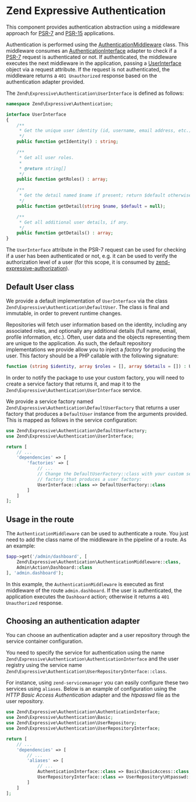 # Zend Expressive Authentication

This component provides authentication abstraction using a middleware approach
for [PSR-7](http://www.php-fig.org/psr/psr-7/) and
[PSR-15](https://github.com/php-fig/fig-standards/tree/4b417c91b89fbedaf3283620ce432b6f51c80cc0/proposed/http-handlers)
applications.

Authentication is performed using the [AuthenticationMiddleware](https://github.com/zendframework/zend-expressive-authentication/blob/master/src/AuthenticationMiddleware.php)
class. This middleware consumes an [AuthenticationInterface](https://github.com/zendframework/zend-expressive-authentication/blob/master/src/AuthenticationInterface.php)
adapter to check if a [PSR-7](http://www.php-fig.org/psr/psr-7/) request is
authenticated or not. If authenticated, the middleware executes the next
middleware in the application, passing a [UserInterface](https://github.com/zendframework/zend-expressive-authentication/blob/master/src/UserInterface.php)
object via a request attribute. If the request is not authenticated, the
middleware returns a `401 Unauthorized` response based on the authentication
adapter provided.

The `Zend\Expressive\Authentication\UserInterface` is defined as follows:

```php
namespace Zend\Expressive\Authentication;

interface UserInterface
{
    /**
     * Get the unique user identity (id, username, email address, etc.).
     */
    public function getIdentity() : string;

    /**
     * Get all user roles.
     *
     * @return string[]
     */
    public function getRoles() : array;

    /**
     * Get the detail named $name if present; return $default otherwise.
     */
    public function getDetail(string $name, $default = null);

    /**
     * Get all additional user details, if any.
     */
    public function getDetails() : array;
}
```

The `UserInterface` attribute in the PSR-7 request can be used for checking
if a user has been authenticated or not, e.g. it can be used to verify the
authorization level of a user (for this scope, it is consumed by
[zend-expressive-authorization](https://github.com/zendframework/zend-expressive-authorization)).

## Default User class

We provide a default implementation of `UserInterface` via the class
`Zend\Expressive\Authentication\DefaultUser`. The class is final and immutable,
in order to prevent runtime changes.

Repositories will fetch user information based on the identity, including any
associated roles, and optionally any additional details (full name, email,
profile information, etc.). Often, user data and the objects representing them
are unique to the application. As such, the default repository implementations
we provide allow you to inject a _factory_ for producing the user. This factory
should be a PHP callable with the following signature:

```php
function (string $identity, array $roles = [], array $details = []) : UserInterface
```

In order to notify the package to use your custom factory, you will need to
create a service factory that returns it, and map it to the
`Zend\Expressive\Authentication\UserInterface` service.

We provide a service factory named `Zend\Expressive\Authentication\DefaultUserFactory`
that returns a user factory that produces a `DefaultUser` instance from the
arguments provided. This is mapped as follows in the service configuration:

```php
use Zend\Expressive\Authentication\DefaultUserFactory;
use Zend\Expressive\Authentication\UserInterface;

return [
    // ...
    'dependencies' => [
        'factories' => [
            // ...
            // Change the DefaultUserFactory::class with your custom service
            // factory that produces a user factory:
            UserInterface::class => DefaultUserFactory::class
        ]
    ]
];
```

## Usage in the route

The `AuthenticationMiddleware` can be used to authenticate a route. You just
need to add the class name of the middleware in the pipeline of a route.
As an example:

```php
$app->get('/admin/dashboard', [
    Zend\Expressive\Authentication\AuthenticationMiddleware::class,
    Admin\Action\Dashboard::class
], 'admin.dashboard');
```

In this example, the `AuthenticationMiddleware` is executed as first middleware
of the route `admin.dashboard`. If the user is authenticated, the application
executes the `Dashboard` action; otherwise it returns a `401 Unauthorized`
response.

## Choosing an authentication adapter

You can choose an authentication adapter and a user repository through the
service container configuration.

You need to specify the service for authentication using the name
`Zend\Expressive\Authentication\AuthenticationInterface` and the user registry
using the service name `Zend\Expressive\Authentication\UserRepositoryInterface::class`.

For instance, using `zend-servicemanager` you can easily configure these two
services using `aliases`. Below is an example of configuration using the *HTTP
Basic Access Authentication* adapter and the *htpasswd* file as the user
repository.

```php
use Zend\Expressive\Authentication\AuthenticationInterface;
use Zend\Expressive\Authentication\Basic;
use Zend\Expressive\Authentication\UserRepository;
use Zend\Expressive\Authentication\UserRepositoryInterface;

return [
    // ...
    'dependencies' => [
        // ...
        'aliases' => [
            // ...
            AuthenticationInterface::class => Basic\BasicAccess::class,
            UserRepositoryInterface::class => UserRepository\Htpasswd::class
        ]
    ]
];

```
